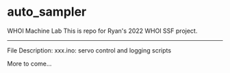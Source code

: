 # auto_sampler
WHOI Machine Lab
This is repo for Ryan's 2022 WHOI SSF project.

----
File Description:
xxx.ino: servo control and logging scripts

More to come...
